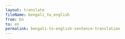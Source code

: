 ```yaml
--- 
layout: translate 
fileName: bengali_to_english 
from: bn
to: en 
permalink: bengali-to-english-sentence-translation
---
```

